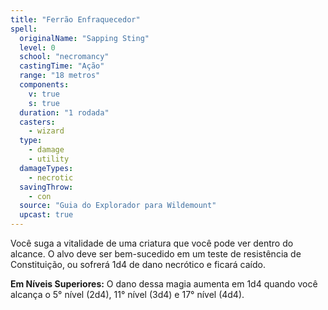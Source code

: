 ```yaml
---
title: "Ferrão Enfraquecedor"
spell:
  originalName: "Sapping Sting"
  level: 0
  school: "necromancy"
  castingTime: "Ação"
  range: "18 metros"
  components:
    v: true
    s: true
  duration: "1 rodada"
  casters:
    - wizard
  type:
    - damage
    - utility
  damageTypes:
    - necrotic
  savingThrow:
    - con
  source: "Guia do Explorador para Wildemount"
  upcast: true
---
```


Você suga a vitalidade de uma criatura que você pode ver dentro do alcance. O alvo deve ser bem-sucedido em um teste de resistência de Constituição, ou sofrerá 1d4 de dano necrótico e ficará caído.

**Em Níveis Superiores:** O dano dessa magia aumenta em 1d4 quando você alcança o 5° nível (2d4), 11° nível (3d4) e 17° nível (4d4).
